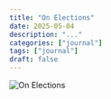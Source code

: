 ```yaml
---
title: "On Elections"
date: 2025-05-04
description: "..."
categories: ["journal"]
tags: ["journal"]
draft: false
---
```


![On Elections](featured.jpg)